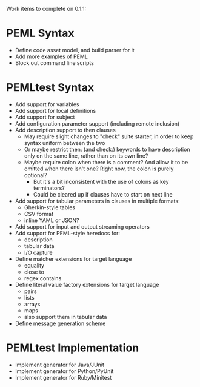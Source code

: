 Work items to complete on 0.1.1:

# PEML Syntax

+ Define code asset model, and build parser for it
+ Add more examples of PEML
+ Block out command line scripts


# PEMLtest Syntax

+ Add support for variables
+ Add support for local definitions
+ Add support for subject
+ Add configuration parameter support (including remote inclusion)
+ Add description support to then clauses
  + May require slight changes to "check" suite starter,
    in order to keep syntax uniform between the two
  + Or maybe restrict then: (and check:) keywords to have
    description only on the same line, rather than on its
    own line?
  + Maybe require colon when there is a comment? And allow
    it to be omitted when there isn't one? Right now, the
    colon is purely optional?
    + But it's a bit inconsistent with the use of colons as
      key terminators?
    + Could be cleared up if clauses have to start on next
      line
+ Add support for tabular parameters in clauses in
  multiple formats:
  + Gherkin-style tables
  + CSV format
  + inline YAML or JSON?
+ Add support for input and output streaming operators
+ Add support for PEML-style heredocs for:
  + description
  + tabular data
  + I/O capture
+ Define matcher extensions for target language
  + equality
  + close to
  + regex contains
+ Define literal value factory extensions for target language
  + pairs
  + lists
  + arrays
  + maps
  + also support them in tabular data
+ Define message generation scheme


# PEMLtest Implementation

+ Implement generator for Java/JUnit
+ Implement generator for Python/PyUnit
+ Implement generator for Ruby/Minitest

